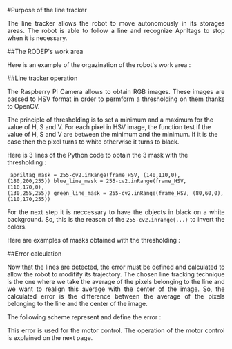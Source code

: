 #Purpose of the line tracker

<p align = justify>The line tracker allows the robot to move autonomously in its storages areas. The robot is able to follow a line and recognize Apriltags to stop when it is necessary.</p>

##The RODEP's work area

<p align = justify>Here is an example of the orgazination of the robot's work area :<br/></p>


##Line tracker operation

<p align = justify>The Raspberry Pi Camera allows to obtain RGB images. These images are passed to HSV format in order to permform a thresholding on them thanks to OpenCV.<br/>

The principle of thresholding is to set a minimum and a maximum for the value of H, S and V. For each pixel in HSV image, the function test if the value of H, S and V are between the minimum and the minimum. If it is the case then the pixel turns to white otherwise it turns to black.<br/>

Here is 3 lines of the Python code to obtain the 3 mask with the thresholding :<br/></p>

<code> apriltag\_mask = 255-cv2.inRange(frame\_HSV, (140,110,0), (180,200,255)) 
blue\_line\_mask = 255-cv2.inRange(frame\_HSV, (110,170,0), (130,255,255)) 
green\_line\_mask = 255-cv2.inRange(frame\_HSV, (80,60,0), (110,170,255)) </code>

<p align = justify>For the next step it is neccessary to have the objects in black on a white background. So, this is the reason of the <code>255-cv2.inrange(...)</code> to invert the colors.<br/>

Here are examples of masks obtained with the thresholding :<br/></p>

##Error calculation

<p align = justify>Now that the lines are detected, the error must be defined and calculated to allow the robot to modifify its trajectory. The chosen line tracking technique is the one where we take the average of the pixels belonging to the line and we want to realign this average with the center of the image. So, the calculated error is the difference between the average of the pixels belonging to the line and the center of the image.<br/>

The following scheme represent and define the error :<br/>

<p align = justify>This error is used for the motor control. The operation of the motor control is explained on the next page.<br/></p>

